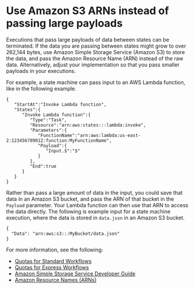 # Use Amazon S3 ARNs instead of passing large payloads<a name="avoid-exec-failures"></a>

Executions that pass large payloads of data between states can be terminated\. If the data you are passing between states might grow to over 262,144 bytes, use Amazon Simple Storage Service \(Amazon S3\) to store the data, and pass the Amazon Resource Name \(ARN\) instead of the raw data\. Alternatively, adjust your implementation so that you pass smaller payloads in your executions\.

For example, a state machine can pass input to an AWS Lambda function, like in the following example\.

```
{  
   "StartAt":"Invoke Lambda function",
   "States":{  
      "Invoke Lambda function":{  
         "Type":"Task",
         "Resource":"arn:aws:states:::lambda:invoke",
         "Parameters":{  
            "FunctionName":"arn:aws:lambda:us-east-2:123456789012:function:MyFunctionName",
            "Payload":{  
               "Input.$":"$"
            }
         },
         "End":true
      }
   }
}
```

Rather than pass a large amount of data in the input, you could save that data in an Amazon S3 bucket, and pass the ARN of that bucket in the `Payload` parameter\. Your Lambda function can then use that ARN to access the data directly\. The following is example input for a state machine execution, where the data is stored in `data.json` in an Amazon S3 bucket\.

```
{
  "Data": "arn:aws:s3:::MyBucket/data.json"
}
```

For more information, see the following:
+ [Quotas for Standard Workflows](limits.md)
+ [Quotas for Express Workflows](express-limits.md)
+ [Amazon Simple Storage Service Developer Guide](https://docs.aws.amazon.com/AmazonS3/latest/dev/)
+ [Amazon Resource Names \(ARNs\)](https://docs.aws.amazon.com/general/latest/gr/aws-arns-and-namespaces.html)